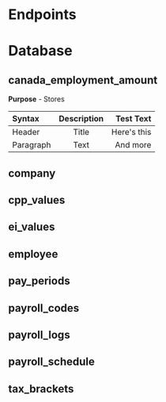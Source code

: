 # Endpoints

# Database

## canada_employment_amount

**Purpose** - Stores

| Syntax    | Description |   Test Text |
| :-------- | :---------: | ----------: |
| Header    |    Title    | Here's this |
| Paragraph |    Text     |    And more |

## company

## cpp_values

## ei_values

## employee

## pay_periods

## payroll_codes

## payroll_logs

## payroll_schedule

## tax_brackets
